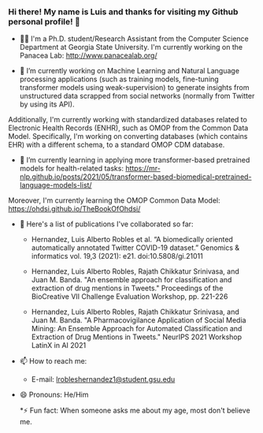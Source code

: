 ### Hi there! My name is Luis and thanks for visiting my Github personal profile! 👋

- 👨‍🎓 I'm a Ph.D. student/Research Assistant from the Computer Science Department at Georgia State University. I'm currently working on the Panacea Lab: http://www.panacealab.org/ 

- 🔭 I’m currently working on Machine Learning and Natural Language processing applications (such as training models, fine-tuning transformer models using weak-supervision) to generate insights from unstructured data scrapped from social networks (normally from Twitter by using its API).

Additionally, I'm currently working with standardized databases related to Electronic Health Records (ENHR), such as OMOP from the Common Data Model. Specifically, I'm working on converting databases (which contains EHR) with a different schema, to a standard OMOP CDM database.

- 🌱 I’m currently learning in applying more transformer-based pretrained models for health-related tasks: https://mr-nlp.github.io/posts/2021/05/transformer-based-biomedical-pretrained-language-models-list/

Moreover, I'm currently learning the OMOP Common Data Model: https://ohdsi.github.io/TheBookOfOhdsi/

- 📖 Here's a list of publications I've collaborated so far: 

  * Hernandez, Luis Alberto Robles et al. “A biomedically oriented automatically annotated Twitter COVID-19 dataset.” Genomics & informatics vol. 19,3 (2021): e21. doi:10.5808/gi.21011

  * Hernandez, Luis Alberto Robles, Rajath Chikkatur Srinivasa, and Juan M. Banda. "An ensemble approach for classification and extraction of drug mentions in Tweets." Proceedings of the BioCreative VII Challenge Evaluation Workshop, pp. 221-226

  * Hernandez, Luis Alberto Robles, Rajath Chikkatur Srinivasa, and Juan M. Banda. "A Pharmacovigilance Application of Social Media Mining: An Ensemble Approach for Automated Classification and Extraction of Drug Mentions in Tweets." NeurIPS 2021 Workshop LatinX in AI 2021


- 📫 How to reach me: 
  * E-mail: lrobleshernandez1@student.gsu.edu
  
- 😄 Pronouns: He/Him

  *⚡ Fun fact: When someone asks me about my age, most don't believe me.
